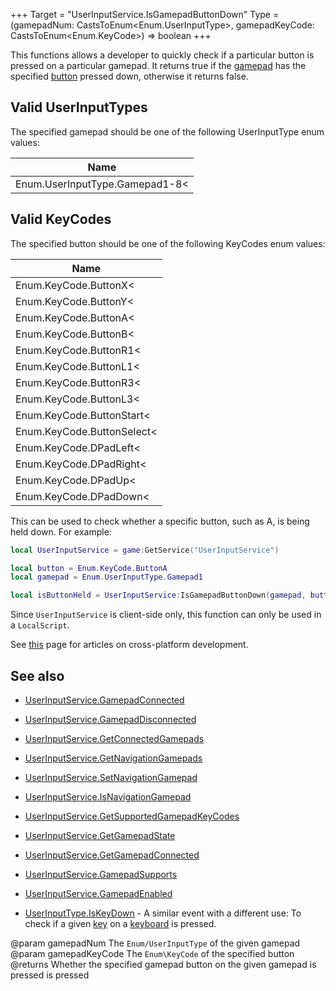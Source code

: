 +++
Target = "UserInputService.IsGamepadButtonDown"
Type = (gamepadNum: CastsToEnum<Enum.UserInputType>, gamepadKeyCode: CastsToEnum<Enum.KeyCode>) => boolean
+++

This functions allows a developer to quickly check if a particular button is pressed on a particular gamepad. It returns true if the [gamepad](https://developer.roblox.com/search#stq=UserInputType) has the specified [button](https://developer.roblox.com/search#stq=KeyCode) pressed down, otherwise it returns false.## Valid UserInputTypesThe specified gamepad should be one of the following UserInputType enum values:| Name || --- || Enum.UserInputType.Gamepad1-8< |  |## Valid KeyCodesThe specified button should be one of the following KeyCodes enum values:| Name || --- || Enum.KeyCode.ButtonX< |  || Enum.KeyCode.ButtonY< |  || Enum.KeyCode.ButtonA< |  || Enum.KeyCode.ButtonB< |  || Enum.KeyCode.ButtonR1< |  || Enum.KeyCode.ButtonL1< |  || Enum.KeyCode.ButtonR3< |  || Enum.KeyCode.ButtonL3< |  || Enum.KeyCode.ButtonStart< |  || Enum.KeyCode.ButtonSelect< |  || Enum.KeyCode.DPadLeft< |  || Enum.KeyCode.DPadRight< |  || Enum.KeyCode.DPadUp< |  || Enum.KeyCode.DPadDown< |  |This can be used to check whether a specific button, such as A, is being held down. For example:```lualocal UserInputService = game:GetService("UserInputService")local button = Enum.KeyCode.ButtonAlocal gamepad = Enum.UserInputType.Gamepad1local isButtonHeld = UserInputService:IsGamepadButtonDown(gamepad, button)```Since `UserInputService` is client-side only, this function can only be used in a `LocalScript`.See [this][1] page for articles on cross-platform development.## See also - [UserInputService.GamepadConnected](https://developer.roblox.com/api-reference/event/UserInputService/GamepadConnected) - [UserInputService.GamepadDisconnected](https://developer.roblox.com/api-reference/event/UserInputService/GamepadDisconnected) - [UserInputService.GetConnectedGamepads](https://developer.roblox.com/api-reference/function/UserInputService/GetConnectedGamepads) - [UserInputService.GetNavigationGamepads](https://developer.roblox.com/api-reference/function/UserInputService/GetNavigationGamepads) - [UserInputService.SetNavigationGamepad](https://developer.roblox.com/api-reference/function/UserInputService/SetNavigationGamepad) - [UserInputService.IsNavigationGamepad](https://developer.roblox.com/api-reference/function/UserInputService/IsNavigationGamepad) - [UserInputService.GetSupportedGamepadKeyCodes](https://developer.roblox.com/api-reference/function/UserInputService/GetSupportedGamepadKeyCodes) - [UserInputService.GetGamepadState](https://developer.roblox.com/api-reference/function/UserInputService/GetGamepadState) - [UserInputService.GetGamepadConnected](https://developer.roblox.com/api-reference/function/UserInputService/GetGamepadConnected) - [UserInputService.GamepadSupports](https://developer.roblox.com/api-reference/function/UserInputService/GamepadSupports) - [UserInputService.GamepadEnabled](https://developer.roblox.com/api-reference/property/UserInputService/GamepadEnabled) - [UserInputType.IsKeyDown](https://developer.roblox.com/search#stq=IsKeyDown) - A similar event with a different use: To check if a given [key](https://developer.roblox.com/search#stq=KeyCode) on a [keyboard](https://developer.roblox.com/search#stq=UserInputType) is pressed.[1]: https://developer.roblox.com/learn-roblox/cross-platform@param gamepadNum The `Enum/UserInputType` of the given gamepad@param gamepadKeyCode The `Enum\KeyCode` of the specified button@returns Whether the specified gamepad button on the given gamepad is pressed is pressed